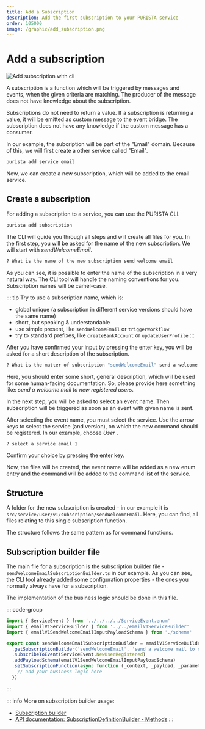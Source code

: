 ```yaml
---
title: Add a Subscription
description: Add the first subscription to your PURISTA service
order: 105000
image: /graphic/add_subscription.png
---
```


# Add a subscription

![Add subscription with cli](/graphic/add_subscription.png)

A subscription is a function which will be triggered by messages and events, when the given criteria are matching.
The producer of the message does not have knowledge about the subscription.

Subscriptions do not need to return a value.
If a subscription is returning a value, it will be emitted as custom message to the event bridge.
The subscription does not have any knowledge if the custom message has a consumer.

In our example, the subcription will be part of the "Email" domain.
Because of this, we will first create a other service called "Email".

```bash
purista add service email
```

Now, we can create a new subscription, which will be added to the email service.

## Create a subscription

For adding a subscription to a service, you can use the PURISTA CLI.

```bash
purista add subscription
```

The CLI will guide you through all steps and will create all files for you.
In the first step, you will be asked for the name of the new subscription.
We will start with _sendWelcomeEmail_.

```bash
? What is the name of the new subscription send welcome email
```

As you can see, it is possible to enter the name of the subscription in a very natural way.
The CLI tool will handle the naming conventions for you.
Subscription names will be camel-case.

::: tip Try to use a subscription name, which is:

- global unique (a subscription in different service versions should have the same name)
- short, but speaking & understandable
- use simple present, like `sendWelcomeEmail` or `triggerWorkflow`
- try to standard prefixes, like `createBankAccount` or `updateUserProfile`
:::

After you have confirmed your input by pressing the enter key, you will be asked for a short description of the subscription.

```bash
? What is the matter of subscription "sendWelcomeEmail" send a welcome mail to new registered users
```

Here, you should enter some short, general description, which will be used for some human-facing documentation.
So, please provide here something like: _send a welcome mail to new registered users_.

In the next step, you will be asked to select an event name. Then subscription will be triggered as soon as an event with given name is sent.

After selecting the event name, you must select the service.
Use the arrow keys to select the service (and version), on which the new command should be registered.
In our example, choose _User_ .

```bash
? select a service email 1
```

Confirm your choice by pressing the enter key.

Now, the files will be created, the event name will be added as a new enum entry and the command will be added to the command list of the service.

## Structure

A folder for the new subscription is created - in our example it is `src/service/user/v1/subscription/sendWelcomeEmail`.
Here, you can find, all files relating to this single subscription function.

The structure follows the same pattern as for command functions.

## Subscription builder file

The main file for a subscription is the subscription builder file - `sendWelcomeEmailSubscriptionBuilder.ts` in our example.
As you can see, the CLI tool already added some configuration properties - the ones you normally always have for a subscription.

The implementation of the business logic should be done in this file.

::: code-group

```typescript [sendWelcomeEmailSubscriptionBuilder.ts]
import { ServiceEvent } from '../../../../ServiceEvent.enum'
import { emailV1ServiceBuilder } from '../../emailV1ServiceBuilder'
import { emailV1SendWelcomeEmailInputPayloadSchema } from './schema'

export const sendWelcomeEmailSubscriptionBuilder = emailV1ServiceBuilder
  .getSubscriptionBuilder('sendWelcomeEmail', 'send a welcome mail to new registered users')
  .subscribeToEvent(ServiceEvent.NewUserRegistered)
  .addPayloadSchema(emailV1SendWelcomeEmailInputPayloadSchema)
  .setSubscriptionFunction(async function (_context, _payload, _parameter) {
    // add your business logic here
  })

```

:::

::: info More on subscription builder usage:
- [Subscription builder](../2_building_business-logic/subscription/the-subscription-builder.md)
- [API documentation: SubscriptionDefinitionBuilder - Methods](../../api/@purista/core/classes/SubscriptionDefinitionBuilder.md#methods)
:::
